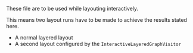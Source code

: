These file are to be used while layouting interactively.

This means two layout runs have to be made to achieve the results stated here.

- A normal layered layout
- A second layout configured by the `InteractiveLayeredGraphVisitor`
